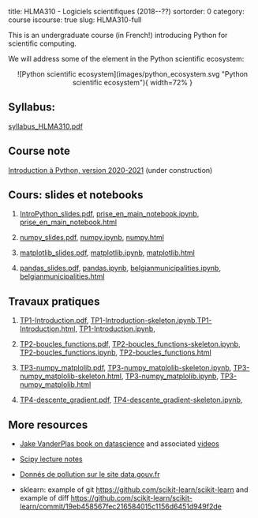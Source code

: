title: HLMA310 - Logiciels scientifiques (2018--??)
sortorder: 0
category: course
iscourse: true
slug: HLMA310-full


This is an undergraduate course (in French!) introducing Python for scientific computing.

We will address some of the element in the Python scientific ecosystem:

<center>
![Python scientific ecosystem](images/python_ecosystem.svg "Python scientific ecosystem"){ width=72% }
</center>

## Syllabus:
[syllabus_HLMA310.pdf](/enseignement/Montpellier/HLMA310/syllabus_HLMA310.pdf)

## Course note
[Introduction à Python, version 2020-2021](/enseignement/Montpellier/HLMA310/IntroPython.pdf) (under construction)


## Cours: slides et notebooks

1. [IntroPython_slides.pdf](/enseignement/Montpellier/HLMA310/IntroPython_slides.pdf), [prise_en_main_notebook.ipynb](/enseignement/Montpellier/HLMA310/prise_en_main_notebook.ipynb), [prise_en_main_notebook.html](http://nbviewer.jupyter.org/url/josephsalmon.eu/enseignement/Montpellier/HLMA310/prise_en_main_notebook.ipynb)


1. [numpy_slides.pdf](/enseignement/Montpellier/HLMA310/numpy_slides.pdf), [numpy.ipynb](/enseignement/Montpellier/HLMA310/numpy.ipynb),
[numpy.html](http://nbviewer.jupyter.org/url/josephsalmon.eu/enseignement/Montpellier/HLMA310/numpy.ipynb)

1. [matplotlib_slides.pdf](/enseignement/Montpellier/HLMA310/matplotlib_slides.pdf), [matplotlib.ipynb](/enseignement/Montpellier/HLMA310/matplotlib.ipynb), [matplotlib.html](http://nbviewer.jupyter.org/url/josephsalmon.eu/enseignement/Montpellier/HLMA310/matplotlib.ipynb)

1. [pandas_slides.pdf](/enseignement/Montpellier/HLMA310/pandas_slides.pdf), [pandas.ipynb](/enseignement/Montpellier/HLMA310/pandas.ipynb), [belgianmunicipalities.ipynb](/enseignement/Montpellier/HLMA310/belgianmunicipalities.ipynb), [belgianmunicipalities.html](http://nbviewer.jupyter.org/url/josephsalmon.eu/enseignement/Montpellier/HLMA310/belgianmunicipalities.ipynb)


## Travaux pratiques

1. [TP1-Introduction.pdf](/enseignement/Montpellier/HLMA310/TP1-Introduction.pdf),
[TP1-Introduction-skeleton.ipynb](/enseignement/Montpellier/HLMA310/TP1-Introduction-skeleton.ipynb),[TP1-Introduction.html](http://nbviewer.jupyter.org/url/josephsalmon.eu/enseignement/Montpellier/HLMA310/TP1-Introduction.ipynb),
[TP1-Introduction.ipynb](/enseignement/Montpellier/HLMA310/TP1-Introduction.ipynb),




1. [TP2-boucles_functions.pdf](/enseignement/Montpellier/HLMA310/TP2-boucles_functions.pdf),
[TP2-boucles_functions-skeleton.ipynb](/enseignement/Montpellier/HLMA310/TP2-boucles_functions-skeleton.ipynb),
[TP2-boucles_functions.ipynb](/enseignement/Montpellier/HLMA310/TP2-boucles_functions.ipynb),
[TP2-boucles_functions.html](http://nbviewer.jupyter.org/url/josephsalmon.eu/enseignement/Montpellier/HLMA310/TP2-boucles_functions.ipynb)



1. [TP3-numpy_matplolib.pdf](/enseignement/Montpellier/HLMA310/TP3-numpy_matplolib.pdf), [TP3-numpy_matplolib-skeleton.ipynb](/enseignement/Montpellier/HLMA310/TP3-numpy_matplolib-skeleton.ipynb),
[TP3-numpy_matplolib-skeleton.html](https://nbviewer.jupyter.org/url/josephsalmon.eu/enseignement/Montpellier/HLMA310/TP3-numpy_matplolib-skeleton.ipynb), [TP3-numpy_matplolib.ipynb](/enseignement/Montpellier/HLMA310/TP3-numpy_matplolib.ipynb), [TP3-numpy_matplolib.html](http://nbviewer.jupyter.org/url/josephsalmon.eu/enseignement/Montpellier/HLMA310/TP3-numpy_matplolib.ipynb)

1. [TP4-descente_gradient.pdf](/enseignement/Montpellier/HLMA310/TP4-descente_gradient.pdf), [TP4-descente_gradient-skeleton.ipynb](/enseignement/Montpellier/HLMA310/TP4-descente_gradient-skeleton.ipynb),

<!---




1. [TP2-boucles_functions.pdf](/enseignement/Montpellier/HLMA310/TP2-boucles_functions.pdf),
[TP2-boucles_functions-skeleton.ipynb](/enseignement/Montpellier/HLMA310/TP2-boucles_functions-skeleton.ipynb),
[TP2-boucles_functions.ipynb](/enseignement/Montpellier/HLMA310/TP2-boucles_functions.ipynb),
[TP2-boucles_functions.html](http://nbviewer.jupyter.org/url/josephsalmon.eu/enseignement/Montpellier/HLMA310/TP2-boucles_functions.ipynb)


1. [TP3-numpy_matplolib.pdf](/enseignement/Montpellier/HLMA310/TP3-numpy_matplolib.pdf), [TP3-numpy_matplolib-skeleton.ipynb](/enseignement/Montpellier/HLMA310/TP3-numpy_matplolib-skeleton.ipynb),
[TP3-numpy_matplolib-skeleton.html](https://nbviewer.jupyter.org/url/josephsalmon.eu/enseignement/Montpellier/HLMA310/TP3-numpy_matplolib-skeleton.ipynb), [TP3-numpy_matplolib.ipynb](/enseignement/Montpellier/HLMA310/TP3-numpy_matplolib.ipynb), [TP3-numpy_matplolib.html](http://nbviewer.jupyter.org/url/josephsalmon.eu/enseignement/Montpellier/HLMA310/TP3-numpy_matplolib.ipynb)

1. [TP4-descente_gradient.pdf](/enseignement/Montpellier/HLMA310/TP4-descente_gradient.pdf), [TP4-descente_gradient-skeleton.ipynb](/enseignement/Montpellier/HLMA310/TP4-descente_gradient-skeleton.ipynb), [TP4-descente_gradient-skeleton.html](http://nbviewer.jupyter.org/url/josephsalmon.eu/enseignement/Montpellier/HLMA310/TP4-descente_gradient-skeleton.ipynb)


1. [TP5-pandas.pdf](/enseignement/Montpellier/HLMA310/TP5-pandas.pdf), [TP5-pandas.ipynb](/enseignement/Montpellier/HLMA310/TP5-pandas.ipynb)
,[TP5-pandas.html](http://nbviewer.jupyter.org/url/josephsalmon.eu/enseignement/Montpellier/HLMA310/TP5-pandas.ipynb)


1. [TP-note-Splines.pdf](/enseignement/Montpellier/HLMA310/TP-note-Splines.pdf),



[TP2-boucles_functions.html](http://nbviewer.jupyter.org/url/josephsalmon.eu/enseignement/Montpellier/HLMA310/TP2-boucles_functions.ipynb)






1. [TP4-descente_gradient.pdf](/enseignement/Montpellier/HLMA310/TP4-descente_gradient.pdf), [TP4-descente_gradient.ipynb](/enseignement/Montpellier/HLMA310/TP4-descente_gradient.ipynb), [TP4-descente_gradient.html](http://nbviewer.jupyter.org/url/josephsalmon.eu/enseignement/Montpellier/HLMA310/TP4-descente_gradient.ipynb)

1. (TP noté) : [TP5-JeuDeLaVie.pdf](/enseignement/Montpellier/HLMA310/TP5-JeuDeLaVie.pdf), [TP-Note-draft.ipynb](/enseignement/Montpellier/HLMA310/TP-Note-draft.ipynb), [TP-Note-draft.html](http://nbviewer.jupyter.org/url/josephsalmon.eu/enseignement/Montpellier/HLMA310/TP-Note-draft.ipynb)

1. [TP6-pandas.pdf](/enseignement/Montpellier/HLMA310/TP6-pandas.pdf)

1. [TP7-pandas_pollution_occitanie.ipynb](/enseignement/Montpellier/HLMA310/TP7-pandas_pollution_occitanie.ipynb), [TP7-pandas_pollution_occitanie.html](http://nbviewer.jupyter.org/url/josephsalmon.eu/enseignement/Montpellier/HLMA310/TP7-pandas_pollution_occitanie.ipynb)

1. [TP8-matplotlib_animation.pdf](/enseignement/Montpellier/HLMA310/TP8-matplotlib_animation.pdf)
--->

## More resources
- [Jake VanderPlas book on datascience](https://jakevdp.github.io/PythonDataScienceHandbook/) and associated [videos](http://jakevdp.github.io/blog/2017/03/03/reproducible-data-analysis-in-jupyter/)

- [Scipy lecture notes](https://www.scipy-lectures.org/)

- [Donnés de pollution sur le site data.gouv.fr](https://www.data.gouv.fr/fr/datasets/donnees-temps-reel-de-mesure-des-concentrations-de-polluants-atmospheriques-reglementes-1/)

- sklearn: example of git <https://github.com/scikit-learn/scikit-learn> and example of diff <https://github.com/scikit-learn/scikit-learn/commit/19eb458567fec216584015c1156d6451d949f2de>